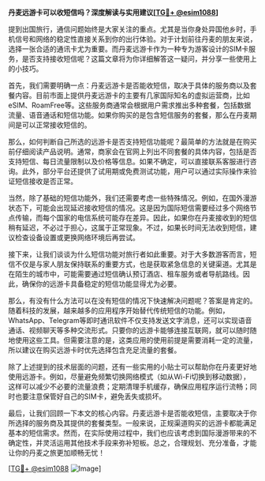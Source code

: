 **丹麦远游卡可以收短信吗？深度解读与实用建议[[TG💪+ @esim1088](https://t.me/s/esim1088)]**

提到出国旅行，通信问题始终是大家关注的重点。尤其是当你身处异国他乡时，手机信号和网络的稳定性直接关系到你的出行体验。对于计划前往丹麦的朋友来说，选择一张合适的通讯卡尤为重要。而丹麦远游卡作为一种专为游客设计的SIM卡服务，是否支持接收短信呢？这篇文章将为你详细解答这一疑问，并分享一些使用上的小技巧。

首先，我们需要明确一点：丹麦远游卡是否能收短信，取决于具体的服务商以及套餐内容。目前市面上提供丹麦远游卡的主要有几家国际知名的虚拟运营商，比如eSIM、RoamFree等。这些服务商通常会根据用户需求推出多种套餐，包括数据流量、语音通话和短信功能。如果你购买的是包含短信服务的套餐，那么在丹麦期间是可以正常接收短信的。

那么，如何判断自己所选的远游卡是否支持短信功能呢？最简单的方法就是在购买前仔细阅读产品说明。通常，商家会在官网上列出不同套餐的具体内容，包括是否支持短信、每日流量限制以及价格等信息。如果不确定，可以直接联系客服进行咨询。此外，部分平台还提供了试用期或免费测试功能，用户可以通过实际操作来验证短信接收是否正常。

当然，除了基础的短信功能外，我们还需要考虑一些特殊情况。例如，在国外漫游状态下，可能会出现延迟接收短信的情况。这是因为国际短信需要经过多个网络节点传输，而每个国家的电信系统可能存在差异。因此，如果你在丹麦接收到的短信稍有延迟，不必过于担心，这属于正常现象。不过，如果长时间无法收到短信，建议检查设备设置或更换网络环境后再尝试。

接下来，让我们谈谈为什么短信功能对旅行者如此重要。对于大多数游客而言，短信不仅是与家人朋友保持联系的重要方式，也是获取紧急信息的关键渠道。尤其是在陌生的城市中，可能需要通过短信确认预订酒店、租车服务或者导航路线。因此，确保你的远游卡具备稳定的短信功能显得尤为必要。

那么，有没有什么方法可以在没有短信的情况下快速解决问题呢？答案是肯定的。随着科技的发展，越来越多的应用程序开始替代传统短信的功能。例如，WhatsApp、Telegram等即时通讯软件不仅支持发送文字消息，还可以实现语音通话、视频聊天等多种交流形式。只要你的远游卡能够连接互联网，就可以随时随地使用这些工具。但需要注意的是，这类应用的使用前提是需要消耗一定的流量，所以建议在购买远游卡时优先选择包含充足流量的套餐。

除了上述提到的技术层面的问题，还有一些实用的小贴士可以帮助你在丹麦更好地使用远游卡。例如，尽量避免频繁切换网络模式（如从Wi-Fi切换到移动数据），这样可以减少不必要的流量浪费；定期清理手机缓存，确保应用程序运行流畅；同时也要注意保管好自己的SIM卡，避免丢失或损坏。

最后，让我们回顾一下本文的核心内容。丹麦远游卡是否能收短信，主要取决于你所选择的服务商及其提供的套餐类型。一般来说，正规渠道购买的远游卡都能满足基本的短信需求。然而，在实际使用过程中，我们也应该考虑到国际漫游带来的不确定性，并灵活运用其他技术手段来弥补短板。总之，合理规划、充分准备，才能让你的丹麦之旅更加顺畅无忧！

[[TG💪+ @esim1088](https://t.me/s/esim1088) ![Image](https://i.postimg.cc/4NQfJmqS/Snipaste-2025-05-13-00-14-12.png)]